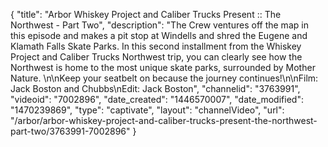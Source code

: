 {
    "title": "Arbor Whiskey Project and Caliber Trucks Present :: The Northwest - Part Two",
    "description": "The Crew ventures off the map in this episode and makes a pit stop at Windells and shred the Eugene and Klamath Falls Skate Parks. In this second installment from the Whiskey Project and Caliber Trucks Northwest trip, you can clearly see how the Northwest is home to the most unique skate parks, surrounded by Mother Nature. \n\nKeep your seatbelt on because the journey continues!\n\nFilm: Jack Boston and Chubbs\nEdit: Jack Boston",
    "channelid": "3763991",
    "videoid": "7002896",
    "date_created": "1446570007",
    "date_modified": "1470239869",
    "type": "captivate",
    "layout": "channelVideo",
    "url": "\/arbor\/arbor-whiskey-project-and-caliber-trucks-present-the-northwest-part-two\/3763991-7002896"
}